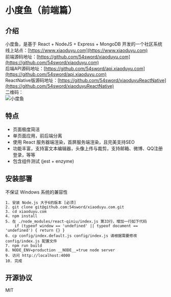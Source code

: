 # 小度鱼（前端篇）

## 介绍
小度鱼，是基于 React + NodeJS + Express + MongoDB 开发的一个社区系统  
线上站点：[https://www.xiaoduyu.com](https://www.xiaoduyu.com)  
前端源码地址：[https://github.com/54sword/xiaoduyu.com](https://github.com/54sword/xiaoduyu.com)  
后端API源码地址：[https://github.com/54sword/api.xiaoduyu.com](https://github.com/54sword/api.xiaoduyu.com)  
ReactNative版源码地址：[https://github.com/54sword/xiaoduyuReactNative](https://github.com/54sword/xiaoduyuReactNative)  
二维码：  
![小度鱼](https://qncdn.xiaoduyu.com/1484410571.png "小度鱼")

## 特点
+ 页面极度简洁
+ 单页面应用，前后端分离
+ 使用 React 服务器端渲染，首屏服务端渲染，且完美支持SEO
+ 功能丰富，支持富文本编辑器，头像上传与裁剪，支持邮箱、微博、QQ注册登录，等等
+ 包含组件测试 (jest + enzyme)

## 安装部署
不保证 Windows 系统的兼容性

	1. 安装 Node.js 大于6的版本 [必须]
	2. git clone git@github.com:54sword/xiaoduyu.com.git
	3. cd xiaoduyu.com
	4. npm install
	5. 在 ./node_modules/react-qiniu/index.js 第33行，增加一行如下代码
		if (typeof window == 'undefined' || typeof document == 'undefined') { return {} }
	6. cp config/index.default.js config/index.js 请根据需要修改 config/index.js 配置文件
	7. npm run build
	8. NODE_ENV=production __NODE__=true node server
	9. 访问 http://localhost:4000
	10. 完成

## 开源协议
MIT
